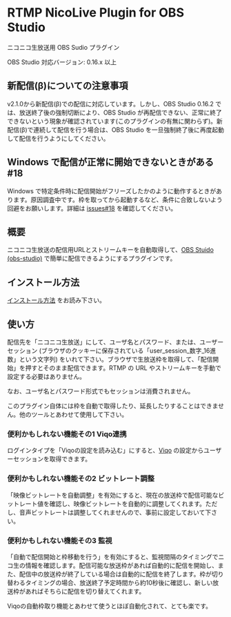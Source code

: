 RTMP NicoLive Plugin for OBS Studio
==========================================

ニコニコ生放送用 OBS Sudio プラグイン

OBS Studio 対応バージョン: 0.16.x 以上

新配信(β)についての注意事項
----------------------------

v2.1.0から新配信(β)での配信に対応しています。しかし、OBS Studio 0.16.2 では、放送終了後の強制切断により、OBS Studio が再配信できない、正常に終了できないという現象が確認されています(このプラグインの有無に関わらず)。新配信(β)で連続して配信を行う場合は、OBS Studio を一旦強制終了後に再度起動して配信を行うようにしてください。

Windows で配信が正常に開始できないときがある #18
------------------------------------------------

Windows で特定条件時に配信開始がフリーズしたかのように動作するときがあります。原因調査中です。枠を取ってから起動するなど、条件に合致しないよう回避をお願いします。詳細は [issues#18](https://github.com/raccy/obs-rtmp-nicolive/issues/18) を確認してください。

概要
----

ニコニコ生放送の配信用URLとストリームキーを自動取得して、[OBS Stuido (obs-studio)](https://obsproject.com) で簡単に配信できるようにするプラグインです。

インストール方法
----------------

[インストール方法](https://github.com/raccy/obs-rtmp-nicolive/wiki/%E3%82%A4%E3%83%B3%E3%82%B9%E3%83%88%E3%83%BC%E3%83%AB%E6%96%B9%E6%B3%95) をお読み下さい。

使い方
------

配信先を「ニコニコ生放送」にして、ユーザ名とパスワード、または、ユーザーセッション (ブラウザのクッキーに保存されている「user\_session\_数字\_16進数」という文字列) をいれて下さい。ブラウザで生放送枠を取得して、「配信開始」を押すとそのまま配信できます。RTMP の URL やストリームキーを手動で設定する必要はありません。

なお、ユーザ名とパスワード形式でもセッションは消費されません。

このプラグイン自体には枠を自動で取得したり、延長したりすることはできません。他のツールとあわせて使用して下さい。

### 便利かもしれない機能その1 Viqo連携 ###

ログインタイプを「Viqoの設定を読み込む」にすると、[Viqo](https://github.com/diginatu/Viqo) の設定からユーザーセッションを取得できます。

### 便利かもしれない機能その2 ビットレート調整 ###

「映像ビットレートを自動調整」を有効にすると、現在の放送枠で配信可能なビットレート値を確認し、映像ビットレートを自動的に調整してくれます。ただし、音声ビットレートは調整してくれませんので、事前に設定しておいて下さい。

### 便利かもしれない機能その3 監視 ###

「自動で配信開始と枠移動を行う」を有効にすると、監視間隔のタイミングでニコ生の情報を確認します。配信可能な放送枠があれば自動的に配信を開始し、また、配信中の放送枠が終了している場合は自動的に配信を終了します。枠が切り替わるタイミングの場合、放送終了予定時間から約10秒後に確認し、新しい放送枠があればそちらに配信を切り替えてくれます。

Viqoの自動枠取り機能とあわせて使うとほぼ自動化されて、とても楽です。
